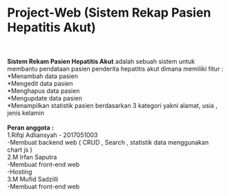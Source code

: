 # Project-Web (Sistem Rekap Pasien Hepatitis Akut)</br>
</br></br>
__Sistem Rekam Pasien Hepatitis Akut__ adalah sebuah sistem untuk membantu pendataan pasien penderita hepatitis akut dimana memiliki fitur : </br>
*Menambah data pasien </br>
*Mengedit data pasien </br>
*Menghapus data pasien </br>
*Mengupdate data pasien </br>
*Menampilkan statistik pasien berdasarkan 3 kategori yakni alamat, usia , jenis kelamin</br></br>
__Peran anggota :__ </br>
1.Rifqi Adliansyah - 2017051003</br>
-Membuat backend web ( CRUD , Search , statistik data menggunakan chart js )</br>
2.M Irfan Saputra</br>
-Membuat front-end web</br>
-Hosting</br>
3.M Mufid Sadzilli</br>
-Membuat front-end web
